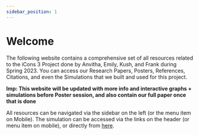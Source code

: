 ```yaml
---
sidebar_position: 1
---
```


# Welcome

The following website contains a comprehensive set of all resources related to the iCons 3 Project done by Anvitha, Emily, Kush, and Frank during Spring 2023. You can access our Research Papers, Posters, References, Citations, and even the Simulations that we built and used for this project.

<b>Imp: This website will be updated with more info and interactive graphs + simulations before Poster session, and also contain our full paper once that is done</b>

All resources can be navigated via the sidebar on the left (or the menu item on Mobile). The simulation can be accessed via the links on the header (or menu item on mobile), or directly from <a href="/simulation">here</a>.